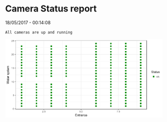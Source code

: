 Camera Status report
================
18/05/2017 - 00:14:08

    All cameras are up and running

![](camreport_files/figure-markdown_github/unnamed-chunk-2-1.png)
